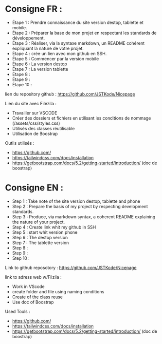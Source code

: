 # Consigne FR : 
* Étape 1 : Prendre connaissance du site version destop, tablette et mobile.
* Étape 2 : Préparer la base de mon projet en respectant les standards de développement.
* Étape 3 : Réaliser, via la syntaxe markdown, un README cohérent expliquant la nature de votre projet.
* Étape 4 : crée un lien avec mon github en SSH.
* Étape 5 : Commencer par la version mobile
* Étape 6 : La version destop
* Étape 7 : La version tablette
* Étape 8 : 
* Étape 9 : 
* Étape 10 : 


lien du repository github : https://github.com/JSTKode/Nicepage

Lien du site avec Filezila :

* Travailler sur VSCODE
* Créer des dossiers et fichiers en utilisant les conditions de nommage (/assets/css/styles.css)
* Utilisés des classes réutilisable
* Utilisation de Boostrap


Outils utilisés : 
* https://github.com/
* https://tailwindcss.com/docs/installation
* https://getbootstrap.com/docs/5.2/getting-started/introduction/ (doc de boostrap)

# Consigne EN : 

* Step 1 : Take note of the site version destop, tablette and phone
* Step 2 : Prepare the basis of my project by respecting development standards.
* Step 3 : Produce, via markdown syntax, a coherent README explaining the nature of your project.
* Step 4 : Create link whit my github in SSH
* Step 5 : start whit version phone
* Step 6 : The destop version
* Step 7 : The tablette version
* Step 8 : 
* Step 9 : 
* Step 10 :


Link to github reposotory : https://github.com/JSTKode/Nicepage

link to adress web w/Filzila : 

* Work in VScode
* create folder and file using naming conditions
* Create of the class reuse
* Use doc of Boostrap


Used Tools :

* https://github.com/
* https://tailwindcss.com/docs/installation
* https://getbootstrap.com/docs/5.2/getting-started/introduction/ (doc de boostrap)


